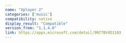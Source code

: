 ```yaml
---
name: "Xplayer 2"
categories: ['music']
compatibility: native
display_result: "Compatible"
version_from: "1.1.4.0"
link: https://apps.microsoft.com/detail/9N77BV4D1103
---
```

